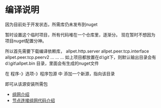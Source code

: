 
# 编译说明

因为目前处于开发状态，所需库仍未发布到nuget

暂时设置这个临时项目，所有代码堆在一个仓库里，逐渐分。
现在暂时不想因为项目nuget配置分神。



所以首先需要下载编译依赖库，
allpet.http.server
allpet.peer.tcp.interface
allpet.peer.tcp.peerv2
...
...
...
如上项目都放置在d:\git下，则默认输出目录会有
d:\git\allpet.bin 目录，里面会有生成的nuget文件

在 程序-》选项-》程序包源 中 添加一个新源，指向该目录

即可从该源安装所需包

* [组网介绍](./network.md)   
* [节点连接组网代码介绍](./NodeJoinProcess.md)   
